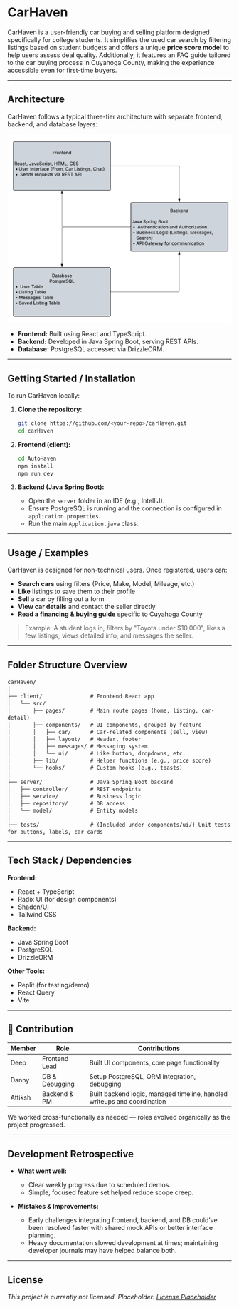 # CarHaven

CarHaven is a user-friendly car buying and selling platform designed specifically for college students. It simplifies the used car search by filtering listings based on student budgets and offers a unique **price score model** to help users assess deal quality. Additionally, it features an FAQ guide tailored to the car buying process in Cuyahoga County, making the experience accessible even for first-time buyers.

---

## Architecture

CarHaven follows a typical three-tier architecture with separate frontend, backend, and database layers:

![Architecture Diagram](design.png)

- **Frontend:** Built using React and TypeScript.
- **Backend:** Developed in Java Spring Boot, serving REST APIs.
- **Database:** PostgreSQL accessed via DrizzleORM.

---

## Getting Started / Installation

To run CarHaven locally:

1. **Clone the repository:**
   ```bash
   git clone https://github.com/<your-repo>/carHaven.git
   cd carHaven
   ```

2. **Frontend (client):**
   ```bash
   cd AutoHaven
   npm install
   npm run dev
   ```

3. **Backend (Java Spring Boot):**
   - Open the `server` folder in an IDE (e.g., IntelliJ).
   - Ensure PostgreSQL is running and the connection is configured in `application.properties`.
   - Run the main `Application.java` class.


---

## Usage / Examples

CarHaven is designed for non-technical users. Once registered, users can:

- **Search cars** using filters (Price, Make, Model, Mileage, etc.)
- **Like** listings to save them to their profile
- **Sell** a car by filling out a form
- **View car details** and contact the seller directly
- **Read a financing & buying guide** specific to Cuyahoga County

> Example: A student logs in, filters by "Toyota under $10,000", likes a few listings, views detailed info, and messages the seller.

---

## Folder Structure Overview

```plaintext
carHaven/
│
├── client/               # Frontend React app
│   └── src/
│       ├── pages/        # Main route pages (home, listing, car-detail)
│       ├── components/   # UI components, grouped by feature
│       │   ├── car/      # Car-related components (sell, view)
│       │   ├── layout/   # Header, footer
│       │   ├── messages/ # Messaging system
│       │   └── ui/       # Like button, dropdowns, etc.
│       ├── lib/          # Helper functions (e.g., price score)
│       └── hooks/        # Custom hooks (e.g., toasts)
│
├── server/               # Java Spring Boot backend
│   ├── controller/       # REST endpoints
│   ├── service/          # Business logic
│   ├── repository/       # DB access
│   └── model/            # Entity models
│
├── tests/                # (Included under components/ui/) Unit tests for buttons, labels, car cards
```

---

## Tech Stack / Dependencies

**Frontend:**
- React + TypeScript
- Radix UI (for design components)
- Shadcn/UI
- Tailwind CSS

**Backend:**
- Java Spring Boot
- PostgreSQL
- DrizzleORM

**Other Tools:**
- Replit (for testing/demo)
- React Query
- Vite

---

## 👥 Contribution

| Member      | Role             | Contributions |
|-------------|------------------|----------------|
| Deep        | Frontend Lead    | Built UI components, core page functionality |
| Danny       | DB & Debugging   | Setup PostgreSQL, ORM integration, debugging |
| Attiksh     | Backend & PM     | Built backend logic, managed timeline, handled writeups and coordination |

We worked cross-functionally as needed — roles evolved organically as the project progressed.

---

## Development Retrospective

- **What went well:**
  - Clear weekly progress due to scheduled demos.
  - Simple, focused feature set helped reduce scope creep.

- **Mistakes & Improvements:**
  - Early challenges integrating frontend, backend, and DB could’ve been resolved faster with shared mock APIs or better interface planning.
  - Heavy documentation slowed development at times; maintaining developer journals may have helped balance both.

---

## License

*This project is currently not licensed. Placeholder: [License Placeholder](mailto:license@example.com)*